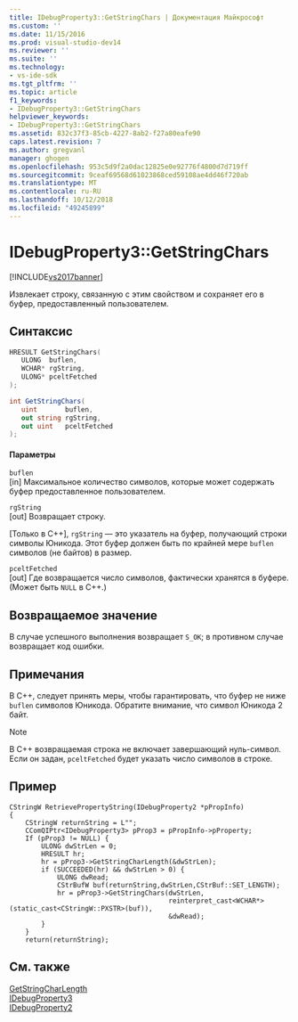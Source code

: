 ```yaml
---
title: IDebugProperty3::GetStringChars | Документация Майкрософт
ms.custom: ''
ms.date: 11/15/2016
ms.prod: visual-studio-dev14
ms.reviewer: ''
ms.suite: ''
ms.technology:
- vs-ide-sdk
ms.tgt_pltfrm: ''
ms.topic: article
f1_keywords:
- IDebugProperty3::GetStringChars
helpviewer_keywords:
- IDebugProperty3::GetStringChars
ms.assetid: 832c37f3-85cb-4227-8ab2-f27a80eafe90
caps.latest.revision: 7
ms.author: gregvanl
manager: ghogen
ms.openlocfilehash: 953c5d9f2a0dac12825e0e92776f4800d7d719ff
ms.sourcegitcommit: 9ceaf69568d61023868ced59108ae4dd46f720ab
ms.translationtype: MT
ms.contentlocale: ru-RU
ms.lasthandoff: 10/12/2018
ms.locfileid: "49245899"
---
```

# <a name="idebugproperty3getstringchars"></a>IDebugProperty3::GetStringChars
[!INCLUDE[vs2017banner](../../../includes/vs2017banner.md)]

Извлекает строку, связанную с этим свойством и сохраняет его в буфер, предоставленный пользователем.  
  
## <a name="syntax"></a>Синтаксис  
  
```cpp  
HRESULT GetStringChars(  
   ULONG  buflen,  
   WCHAR* rgString,  
   ULONG* pceltFetched  
);  
```  
  
```csharp  
int GetStringChars(  
   uint       buflen,   
   out string rgString,   
   out uint   pceltFetched  
);  
```  
  
#### <a name="parameters"></a>Параметры  
 `buflen`  
 [in] Максимальное количество символов, которые может содержать буфер предоставленное пользователем.  
  
 `rgString`  
 [out] Возвращает строку.  
  
 [Только в C++], `rgString` — это указатель на буфер, получающий строки символы Юникода. Этот буфер должен быть по крайней мере `buflen` символов (не байтов) в размер.  
  
 `pceltFetched`  
 [out] Где возвращается число символов, фактически хранятся в буфере. (Может быть `NULL` в C++.)  
  
## <a name="return-value"></a>Возвращаемое значение  
 В случае успешного выполнения возвращает `S_OK`; в противном случае возвращает код ошибки.  
  
## <a name="remarks"></a>Примечания  
 В C++, следует принять меры, чтобы гарантировать, что буфер не ниже `buflen` символов Юникода. Обратите внимание, что символ Юникода 2 байт.  
  
> [!NOTE]
>  В C++ возвращаемая строка не включает завершающий нуль-символ. Если он задан, `pceltFetched` будет указать число символов в строке.  
  
## <a name="example"></a>Пример  
<!-- TODO: review snippet reference  [!CODE [[cpp]]([cpp])]  -->  
  
```  
CStringW RetrievePropertyString(IDebugProperty2 *pPropInfo)  
{  
    CStringW returnString = L"";  
    CComQIPtr<IDebugProperty3> pProp3 = pPropInfo->pProperty;  
    If (pProp3 != NULL) {  
        ULONG dwStrLen = 0;  
        HRESULT hr;  
        hr = pProp3->GetStringCharLength(&dwStrLen);  
        if (SUCCEEDED(hr) && dwStrLen > 0) {  
            ULONG dwRead;  
            CStrBufW buf(returnString,dwStrLen,CStrBuf::SET_LENGTH);  
            hr = pProp3->GetStringChars(dwStrLen,  
                                        reinterpret_cast<WCHAR*>(static_cast<CStringW::PXSTR>(buf)),  
                                        &dwRead);  
        }  
    }  
    return(returnString);  
```  
  
<!-- TODO: review snippet reference  [!CODE [}](})]  -->  
  
## <a name="see-also"></a>См. также  
 [GetStringCharLength](../../../extensibility/debugger/reference/idebugproperty3-getstringcharlength.md)   
 [IDebugProperty3](../../../extensibility/debugger/reference/idebugproperty3.md)   
 [IDebugProperty2](../../../extensibility/debugger/reference/idebugproperty2.md)